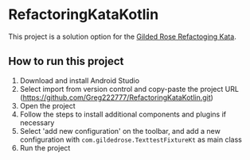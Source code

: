 # RefactoringKataKotlin

This project is a solution option for the [Gilded Rose Refactoging Kata](https://github.com/emilybache/GildedRose-Refactoring-Kata).

## How to run this project

1. Download and install Android Studio
2. Select import from version control and copy-paste the project URL (https://github.com/Greg222777/RefactoringKataKotlin.git)
3. Open the project
4. Follow the steps to install additional components and plugins if necessary
4. Select 'add new configuration' on the toolbar, and add a new configuration with `com.gildedrose.TexttestFixtureKt` as main class
5. Run the project

